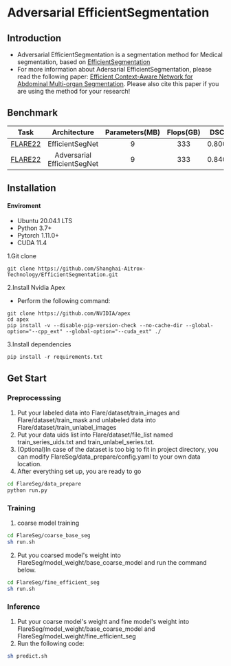 # Adversarial EfficientSegmentation
## Introduction
- Adversarial EfficientSegmentation is a segmentation method for Medical segmentation, based on [EfficientSegmentation](https://github.com/Shanghai-Aitrox-Technology/EfficientSegmentation) 
- For more information about Adersarial EfficientSegmentation, please read the following paper:
[Efficient Context-Aware Network for Abdominal Multi-organ Segmentation](https://arxiv.org/abs/2109.10601). Please also cite this paper if you are using the method for your research!

## Benchmark
| Task | Architecture | Parameters(MB) | Flops(GB) | DSC | NSC |
|:---:|:---:|:---:|:---:|:---:|:---:|
|[FLARE22](https://flare22.grand-challenge.org)| EfficientSegNet | 9 | 333 | 0.800 | 0.837 |
|[FLARE22](https://flare22.grand-challenge.org)| Adversarial EfficientSegNet | 9 | 333 | 0.840 | 0.872 |

## Installation

#### Enviroment
- Ubuntu 20.04.1 LTS
- Python 3.7+
- Pytorch 1.11.0+
- CUDA 11.4

1.Git clone
```
git clone https://github.com/Shanghai-Aitrox-Technology/EfficientSegmentation.git
```

2.Install Nvidia Apex
- Perform the following command:
```
git clone https://github.com/NVIDIA/apex
cd apex
pip install -v --disable-pip-version-check --no-cache-dir --global-option="--cpp_ext" --global-option="--cuda_ext" ./
```

3.Install dependencies
```
pip install -r requirements.txt
```

## Get Start
### Preprocesssing
1.  Put your labeled data into Flare/dataset/train_images and Flare/dataset/train_mask and unlabeled data into Flare/dataset/train_unlabel_images
2. Put your data uids list into Flare/dataset/file_list named train_series_uids.txt and train_unlabel_series.txt.
3. (Optional)In case of the dataset is too big to fit in project directory, you can modify FlareSeg/data_prepare/config.yaml to your own data location.
4. After everything set up, you are ready to go
```bash
cd FlareSeg/data_prepare
python run.py
```

### Training
1. coarse model training
```bash
cd FlareSeg/coarse_base_seg
sh run.sh
```
2.  Put you coarsed model's weight into FlareSeg/model_weight/base_coarse_model and run the command below.
```bash
cd FlareSeg/fine_efficient_seg
sh run.sh
```

### Inference
1. Put your coarse model's weight and fine model's weight into FlareSeg/model_weight/base_coarse_model and FlareSeg/model_weight/fine_efficient_seg
2. Run the following code:
```bash
sh predict.sh
```
